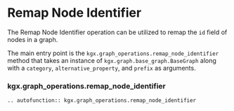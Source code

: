 # Remap Node Identifier

The Remap Node Identifier operation can be utilized to remap the `id` field of nodes
in a graph.

The main entry point is the `kgx.graph_operations.remap_node_identifier` method that
takes an instance of `kgx.graph.base_graph.BaseGraph` along with a `category`, 
`alternative_property`, and `prefix` as arguments.


### kgx.graph_operations.remap_node_identifier

```eval_rst
.. autofunction:: kgx.graph_operations.remap_node_identifier
```